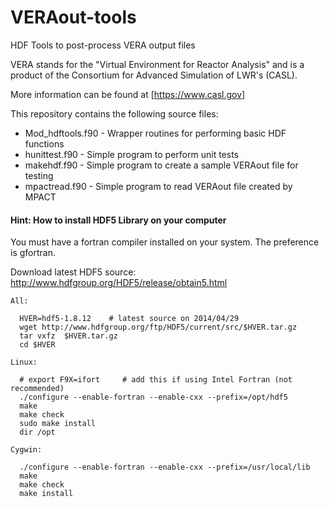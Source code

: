 VERAout-tools
=============

HDF Tools to post-process VERA output files

VERA stands for the "Virtual Environment for Reactor Analysis" and is 
a product of the Consortium for Advanced Simulation of LWR's (CASL).

More information can be found at [https://www.casl.gov]

This repository contains the following source files:

* Mod_hdftools.f90 - Wrapper routines for performing basic HDF functions
* hunittest.f90 - Simple program to perform unit tests
* makehdf.f90 - Simple program to create a sample VERAout file for testing
* mpactread.f90 - Simple program to read VERAout file created by MPACT


#### Hint: How to install HDF5 Library on your computer

You must have a fortran compiler installed on your system.
The preference is gfortran.

Download latest HDF5 source:
   http://www.hdfgroup.org/HDF5/release/obtain5.html

```
All:

  HVER=hdf5-1.8.12    # latest source on 2014/04/29
  wget http://www.hdfgroup.org/ftp/HDF5/current/src/$HVER.tar.gz
  tar vxfz  $HVER.tar.gz
  cd $HVER

Linux:

  # export F9X=ifort     # add this if using Intel Fortran (not recommended)
  ./configure --enable-fortran --enable-cxx --prefix=/opt/hdf5
  make
  make check
  sudo make install
  dir /opt

Cygwin:

  ./configure --enable-fortran --enable-cxx --prefix=/usr/local/lib
  make
  make check
  make install
```

